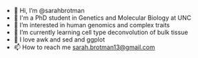 - 👋 Hi, I’m @sarahbrotman
- 🧬 I'm a PhD student in Genetics and Molecular Biology at UNC
- 👀 I’m interested in human genomics and complex traits
- 🌱 I’m currently learning cell type deconvolution of bulk tissue
- 💞️ I love awk and sed and ggplot
- 📫 How to reach me sarah.brotman13@gmail.com

<!--
**sarahbrotman/sarahbrotman** is a ✨ _special_ ✨ repository because its `README.md` (this file) appears on your GitHub profile.
